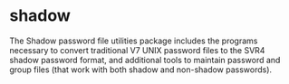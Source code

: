 # shadow
The Shadow password file utilities package includes the programs necessary to convert traditional V7 UNIX password files to the SVR4 shadow password format, and additional tools to maintain password and group files (that work with both shadow and non-shadow passwords).
